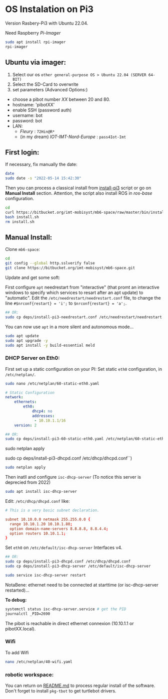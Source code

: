 # OS Instalation on Pi3 

Version Rasbery-Pi3 with Ubuntu 22.04.

Need Raspberry *Pi-Imager* 

```sh
sudo apt install rpi-imager
rpi-imager
```

## Ubuntu via imager:

1. Select our os `other general-purpose OS > Ubuntu 22.04 (SERVER 64-BIT)`
2. Select the SD-Card to overwrite
3. set parameters (Advanced Options:)
  - choose a pibot number _XX_ between 20 and 80.
  - hostname: 'pibotXX'
  - enable SSH (password auth)
  - username: bot 
  - password: bot
  - LAN:
    * _Fleury_ : `72Hin@R*` 
    * (in my dream) _IOT-IMT-Nord-Europe_ : `pass4Iot-Imt`

## First login:

If necessary, fix manually the date:

```sh
date
sudo date -s "2022-05-14 15:42:30"
```

Then you can process a classical install from [install-pi3](../bin/install-pi3.sh) script or go on **Manual Install** section. 
Attention, the script also install ROS in _ros-base_ configuration.

```sh
cd
curl https://bitbucket.org/imt-mobisyst/mb6-space/raw/master/bin/install-pi3.sh > install.sh
bash install.sh
rm install.sh
```


## Manual Install:

Clone `mb6-space`:

```sh
cd
git config --global http.sslverify false
git clone https://bitbucket.org/imt-mobisyst/mb6-space.git
```

Update and get some soft: 

First configure `apt` needrestart from "interactive" (that promt an interactive windows to specify which services to resart after an apt update) to "automatic".
Edit the `/etc/needrestart/needrestart.conf` file, to change the line `#$nrconf{restart} = 'i';` to  `$nrconf{restart} = 'a';`.

```sh
## OR:
sudo cp deps/install-pi3-needrestart.conf /etc/needrestart/needrestart.conf
```
You can now use `apt` in a more silent and autonomous mode...

```sh
sudo apt update
sudo apt upgrade -y
sudo apt install -y build-essential meld
```

### DHCP Server on Eth0:

First set up a static configuration on your PI:
Set static `eth0` configuration, in  `/etc/netplan/`.

```sh
sudo nano /etc/netplan/60-static-eth0.yaml
```

```yaml
# Static Configuration
network:
    ethernets:
        eth0:
            dhcp4: no
            addresses:
             - 10.10.1.1/16
    version: 2
```

```sh
## OR:
sudo cp deps/install-pi3-60-static-eth0.yaml /etc/netplan/60-static-eth0.yam
```

sudo netplan apply

sudo cp deps/install-pi3-dhcpd.conf /etc/dhcp/dhcpd.conf``)

```sh
sudo netplan apply
```

Then inatll and configure `isc-dhcp-server` (To notice this server is deprecied from 2022)

```sh
sudo apt install isc-dhcp-server
```

Edit: `/etc/dhcp/dhcpd.conf` like:

```conf
# This is a very basic subnet declaration.

subnet 10.10.0.0 netmask 255.255.0.0 {
  range 10.10.1.20 10.10.1.80; 
  option domain-name-servers 8.8.8.8, 8.8.4.4; 
  option routers 10.10.1.1; 
}
```

Set `eth0` on `/etc/default/isc-dhcp-server` Interfaces v4.

```sh
## OR:
sudo cp deps/install-pi3-dhcpd.conf /etc/dhcp/dhcpd.conf
sudo cp deps/install-pi3-dhcp-server /etc/default/isc-dhcp-server
```

```sh
sudo service isc-dhcp-server restart
```

NotaBene: ethernet need to be connected at starttime (or isc-dhcp-server restarted)...

**To debug:**

```sh
systemctl status isc-dhcp-server.service # get the PID
journalctl _PID=2690
```

The pibot is reachable in direct ethernet connexion (10.10.1.1 or pibotXX.local). 

### Wifi 

To add Wifi

```sh
nano /etc/netplan/40-wifi.yaml
```

### robotic workspace:

You can return on [README.md](../README.md) to process regular install of the software.
Don't forget to install `pkg-tbot` to get turtlebot drivers.



